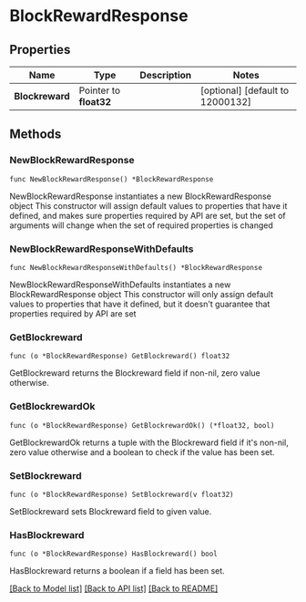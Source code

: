 # BlockRewardResponse

## Properties

Name | Type | Description | Notes
------------ | ------------- | ------------- | -------------
**Blockreward** | Pointer to **float32** |  | [optional] [default to 12000132]

## Methods

### NewBlockRewardResponse

`func NewBlockRewardResponse() *BlockRewardResponse`

NewBlockRewardResponse instantiates a new BlockRewardResponse object
This constructor will assign default values to properties that have it defined,
and makes sure properties required by API are set, but the set of arguments
will change when the set of required properties is changed

### NewBlockRewardResponseWithDefaults

`func NewBlockRewardResponseWithDefaults() *BlockRewardResponse`

NewBlockRewardResponseWithDefaults instantiates a new BlockRewardResponse object
This constructor will only assign default values to properties that have it defined,
but it doesn't guarantee that properties required by API are set

### GetBlockreward

`func (o *BlockRewardResponse) GetBlockreward() float32`

GetBlockreward returns the Blockreward field if non-nil, zero value otherwise.

### GetBlockrewardOk

`func (o *BlockRewardResponse) GetBlockrewardOk() (*float32, bool)`

GetBlockrewardOk returns a tuple with the Blockreward field if it's non-nil, zero value otherwise
and a boolean to check if the value has been set.

### SetBlockreward

`func (o *BlockRewardResponse) SetBlockreward(v float32)`

SetBlockreward sets Blockreward field to given value.

### HasBlockreward

`func (o *BlockRewardResponse) HasBlockreward() bool`

HasBlockreward returns a boolean if a field has been set.


[[Back to Model list]](../README.md#documentation-for-models) [[Back to API list]](../README.md#documentation-for-api-endpoints) [[Back to README]](../README.md)


